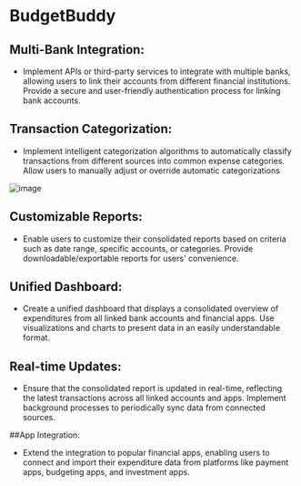 # BudgetBuddy
## Multi-Bank Integration:

- Implement APIs or third-party services to integrate with multiple banks, allowing users to link their accounts from different financial institutions.
Provide a secure and user-friendly authentication process for linking bank accounts.

## Transaction Categorization:

- Implement intelligent categorization algorithms to automatically classify transactions from different sources into common expense categories.
Allow users to manually adjust or override automatic categorizations

![image](https://github.com/Ninja2k3/Hack4Soc2.0_Meandthebois/assets/112196928/82b6b84d-c57e-43b3-842a-b9edad096604)


## Customizable Reports:

- Enable users to customize their consolidated reports based on criteria such as date range, specific accounts, or categories.
Provide downloadable/exportable reports for users' convenience.

## Unified Dashboard:

- Create a unified dashboard that displays a consolidated overview of expenditures from all linked bank accounts and financial apps.
Use visualizations and charts to present data in an easily understandable format.

## Real-time Updates:

- Ensure that the consolidated report is updated in real-time, reflecting the latest transactions across all linked accounts and apps.
Implement background processes to periodically sync data from connected sources.

##App Integration:

- Extend the integration to popular financial apps, enabling users to connect and import their expenditure data from platforms like payment apps, budgeting apps, and investment apps.
